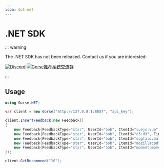 ```yaml
---
icon: dot-net
---
```

# .NET SDK

::: warning

The .NET SDK has not been released. Contact us if you are interested: 

[![Discord](https://img.shields.io/discord/830635934210588743)](https://discord.gg/x6gAtNNkAE)
<a target="_blank" href="https://qm.qq.com/cgi-bin/qm/qr?k=lOERnxfAM2U2rj4C9Htv9T68SLIXg6uk&jump_from=webapi"><img border="0" src="https://pub.idqqimg.com/wpa/images/group.png" alt="Gorse推荐系统交流群" title="Gorse推荐系统交流群"></a>

:::

## Usage

```cs
using Gorse.NET;

var client = new Gorse("http://127.0.0.1:8087", "api_key");

client.InsertFeedback(new Feedback[]
{
    new Feedback{FeedbackType="star", UserId="bob", ItemId="vuejs:vue", Timestamp="2022-02-24"},
    new Feedback{FeedbackType="star", UserId="bob", ItemId="d3:d3", Timestamp="2022-02-25"},
    new Feedback{FeedbackType="star", UserId="bob", ItemId="dogfalo:materialize", Timestamp="2022-02-26"},
    new Feedback{FeedbackType="star", UserId="bob", ItemId="mozilla:pdf.js", Timestamp="2022-02-27"},
    new Feedback{FeedbackType="star", UserId="bob", ItemId="moment:moment", Timestamp="2022-02-28"},
});

client.GetRecommend("10");
```
